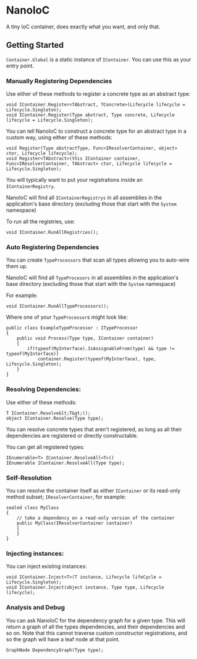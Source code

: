 # NanoIoC

A tiny IoC container, does exactly what you want, and only that.

## Getting Started

`Container.Global` is a static instance of `IContainer`. You can use this as your entry point.

### Manually Registering Dependencies

Use either of these methods to register a concrete type as an abstract type:

```
void IContainer.Register<TAbstract, TConcrete>(Lifecycle lifecycle = Lifecycle.Singleton);
void IContainer.Register(Type abstract, Type concrete, Lifecycle lifecycle = Lifecycle.Singleton);
```

You can tell NanoIoC to construct a concrete type for an abstract type in a custom way, using either of these methods:

```
void Register(Type abstractType, Func<IResolverContainer, object> ctor, Lifecycle lifecycle);
void Register<TAbstract>(this IContainer container, Func<IResolverContainer, TAbstract> ctor, Lifecycle lifecycle = Lifecycle.Singleton);
```

You will typically want to put your registrations inside an `IContainerRegistry`.

NanoIoC will find all `IContainerRegistrys` in all assemblies in the application's base directory (excluding those that start with the `System` namespace)

To run all the registries, use:

```
void IContainer.RunAllRegistries();
```

### Auto Registering Dependencies

You can create `TypeProcessors` that scan all types allowing you to auto-wire them up. 

NanoIoC will find all `TypeProcesors` in all assemblies in the application's base directory (excluding those that start with the `System` namespace)

For example:

```
void IContainer.RunAllTypeProcessors();
```

Where one of your `TypeProcessor`s might look like:
```
public class ExampleTypeProcessor : ITypeProcessor
{
	public void Process(Type type, IContainer container)
	{
		if(typeof(MyInterface).IsAssignableFrom(type) && type != typeof(MyInterface))
			container.Register(typeof(MyInterface), type, Lifecycle.Singleton);
	}
}
```


### Resolving Dependencies:

Use either of these methods:

```
T IContainer.Resolve&lt;T&gt;();
object IContainer.Resolve(Type type);
```

You can resolve concrete types that aren't registered, as long as all their dependencies are registered or directly constructable.

You can get all registered types:
```
IEnumerable<T> IContainer.ResolveAll<T>()
IEnumerable IContainer.ResolveAll(Type type);
```

### Self-Resolution

You can resolve the container itself as either `IContainer` or its read-only method subset; `IResolverContainer`, for example:

```
sealed class MyClass
{
	// take a dependency on a read-only version of the container
	public MyClass(IResolverContainer container)
	{
	}
}
```

### Injecting instances:

You can inject existing instances:

```
void IContainer.Inject<T>(T instance, Lifecycle lifeCycle = Lifecycle.Singleton);
void IContainer.Inject(object instance, Type type, Lifecycle lifecycle);
```

### Analysis and Debug

You can ask NanoIoC for the dependency graph for a given type. This will return a graph of all the types dependencies, and their dependencies and so on.
Note that this cannot traverse custom constructor registrations, and so the graph will have a leaf node at that point.

```
GraphNode DependencyGraph(Type type);
```